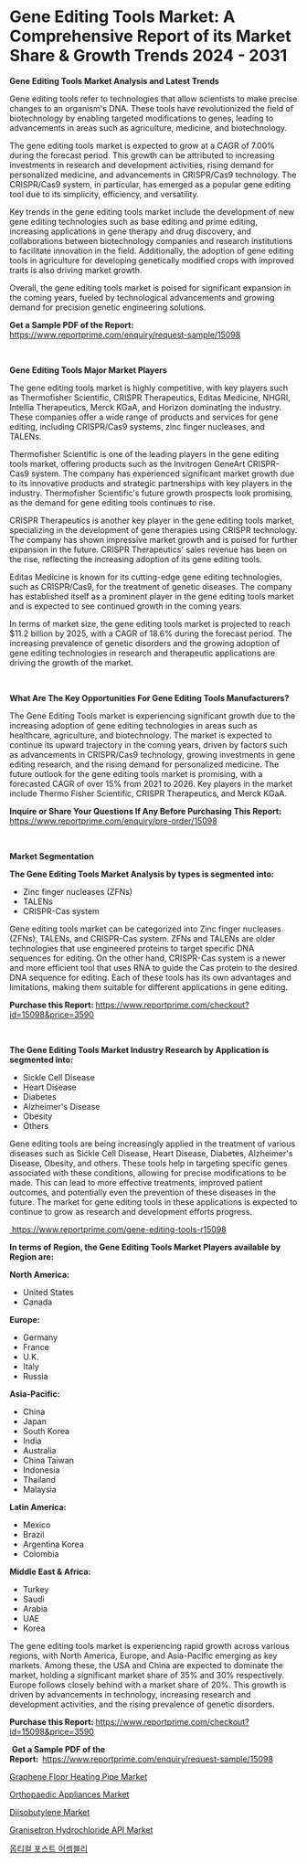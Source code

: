 <p><h1>Gene Editing Tools Market: A Comprehensive Report of its Market Share & Growth Trends 2024 - 2031</h1></p><p><strong>Gene Editing Tools Market Analysis and Latest Trends</strong></p>
<p><p>Gene editing tools refer to technologies that allow scientists to make precise changes to an organism's DNA. These tools have revolutionized the field of biotechnology by enabling targeted modifications to genes, leading to advancements in areas such as agriculture, medicine, and biotechnology.</p><p>The gene editing tools market is expected to grow at a CAGR of 7.00% during the forecast period. This growth can be attributed to increasing investments in research and development activities, rising demand for personalized medicine, and advancements in CRISPR/Cas9 technology. The CRISPR/Cas9 system, in particular, has emerged as a popular gene editing tool due to its simplicity, efficiency, and versatility.</p><p>Key trends in the gene editing tools market include the development of new gene editing technologies such as base editing and prime editing, increasing applications in gene therapy and drug discovery, and collaborations between biotechnology companies and research institutions to facilitate innovation in the field. Additionally, the adoption of gene editing tools in agriculture for developing genetically modified crops with improved traits is also driving market growth.</p><p>Overall, the gene editing tools market is poised for significant expansion in the coming years, fueled by technological advancements and growing demand for precision genetic engineering solutions.</p></p>
<p><strong>Get a Sample PDF of the Report:&nbsp;</strong> <a href="https://www.reportprime.com/enquiry/request-sample/15098">https://www.reportprime.com/enquiry/request-sample/15098</a></p>
<p>&nbsp;</p>
<p><strong>Gene Editing Tools Major Market Players</strong></p>
<p><p>The gene editing tools market is highly competitive, with key players such as Thermofisher Scientific, CRISPR Therapeutics, Editas Medicine, NHGRI, Intellia Therapeutics, Merck KGaA, and Horizon dominating the industry. These companies offer a wide range of products and services for gene editing, including CRISPR/Cas9 systems, zinc finger nucleases, and TALENs.</p><p>Thermofisher Scientific is one of the leading players in the gene editing tools market, offering products such as the Invitrogen GeneArt CRISPR-Cas9 system. The company has experienced significant market growth due to its innovative products and strategic partnerships with key players in the industry. Thermofisher Scientific's future growth prospects look promising, as the demand for gene editing tools continues to rise.</p><p>CRISPR Therapeutics is another key player in the gene editing tools market, specializing in the development of gene therapies using CRISPR technology. The company has shown impressive market growth and is poised for further expansion in the future. CRISPR Therapeutics' sales revenue has been on the rise, reflecting the increasing adoption of its gene editing tools.</p><p>Editas Medicine is known for its cutting-edge gene editing technologies, such as CRISPR/Cas9, for the treatment of genetic diseases. The company has established itself as a prominent player in the gene editing tools market and is expected to see continued growth in the coming years.</p><p>In terms of market size, the gene editing tools market is projected to reach $11.2 billion by 2025, with a CAGR of 18.6% during the forecast period. The increasing prevalence of genetic disorders and the growing adoption of gene editing technologies in research and therapeutic applications are driving the growth of the market.</p></p>
<p>&nbsp;</p>
<p><strong>What Are The Key Opportunities For Gene Editing Tools Manufacturers?</strong></p>
<p><p>The Gene Editing Tools market is experiencing significant growth due to the increasing adoption of gene editing technologies in areas such as healthcare, agriculture, and biotechnology. The market is expected to continue its upward trajectory in the coming years, driven by factors such as advancements in CRISPR/Cas9 technology, growing investments in gene editing research, and the rising demand for personalized medicine. The future outlook for the gene editing tools market is promising, with a forecasted CAGR of over 15% from 2021 to 2026. Key players in the market include Thermo Fisher Scientific, CRISPR Therapeutics, and Merck KGaA.</p></p>
<p><strong>Inquire or Share Your Questions If Any Before Purchasing This Report:</strong> <a href="https://www.reportprime.com/enquiry/pre-order/15098">https://www.reportprime.com/enquiry/pre-order/15098</a></p>
<p>&nbsp;</p>
<p><strong>Market Segmentation</strong></p>
<p><strong>The Gene Editing Tools Market Analysis by types is segmented into:</strong></p>
<p><ul><li>Zinc finger nucleases (ZFNs)</li><li>TALENs</li><li>CRISPR-Cas system</li></ul></p>
<p><p>Gene editing tools market can be categorized into Zinc finger nucleases (ZFNs), TALENs, and CRISPR-Cas system. ZFNs and TALENs are older technologies that use engineered proteins to target specific DNA sequences for editing. On the other hand, CRISPR-Cas system is a newer and more efficient tool that uses RNA to guide the Cas protein to the desired DNA sequence for editing. Each of these tools has its own advantages and limitations, making them suitable for different applications in gene editing.</p></p>
<p><strong>Purchase this Report:&nbsp;</strong><a href="https://www.reportprime.com/checkout?id=15098&price=3590">https://www.reportprime.com/checkout?id=15098&price=3590</a></p>
<p>&nbsp;</p>
<p><strong>The Gene Editing Tools Market Industry Research by Application is segmented into:</strong></p>
<p><ul><li>Sickle Cell Disease</li><li>Heart Disease</li><li>Diabetes</li><li>Alzheimer's Disease</li><li>Obesity</li><li>Others</li></ul></p>
<p><p>Gene editing tools are being increasingly applied in the treatment of various diseases such as Sickle Cell Disease, Heart Disease, Diabetes, Alzheimer's Disease, Obesity, and others. These tools help in targeting specific genes associated with these conditions, allowing for precise modifications to be made. This can lead to more effective treatments, improved patient outcomes, and potentially even the prevention of these diseases in the future. The market for gene editing tools in these applications is expected to continue to grow as research and development efforts progress.</p></p>
<p><a href="https://www.reportprime.com/gene-editing-tools-r15098">&nbsp;https://www.reportprime.com/gene-editing-tools-r15098</a></p>
<p><strong>In terms of Region, the Gene Editing Tools Market Players available by Region are:</strong></p>
<p>
    <p> <strong> North America: </strong>
        <ul>
            <li>United States</li>
            <li>Canada</li>
        </ul>
        </p> 
    <p> <strong> Europe: </strong>
        <ul>
            <li>Germany</li>
            <li>France</li>
            <li>U.K.</li>
            <li>Italy</li>
            <li>Russia</li>
        </ul>
        </p> 
    <p> <strong> Asia-Pacific: </strong>
        <ul>
            <li>China</li>
            <li>Japan</li>
            <li>South Korea</li>
            <li>India</li>
            <li>Australia</li>
            <li>China Taiwan</li>
            <li>Indonesia</li>
            <li>Thailand</li>
            <li>Malaysia</li>
        </ul>
        </p> 
    <p> <strong> Latin America: </strong>
        <ul>
            <li>Mexico</li>
            <li>Brazil</li>
            <li>Argentina Korea</li>
            <li>Colombia</li>
        </ul>
        </p> 
    <p> <strong> Middle East & Africa: </strong>
        <ul>
            <li>Turkey</li>
            <li>Saudi</li>
            <li>Arabia</li>
            <li>UAE</li>
            <li>Korea</li>
        </ul>
    </p>
    </p>
<p><p>The gene editing tools market is experiencing rapid growth across various regions, with North America, Europe, and Asia-Pacific emerging as key markets. Among these, the USA and China are expected to dominate the market, holding a significant market share of 35% and 30% respectively. Europe follows closely behind with a market share of 20%. This growth is driven by advancements in technology, increasing research and development activities, and the rising prevalence of genetic disorders.</p></p>
<p><strong>Purchase this Report: </strong><a href="https://www.reportprime.com/checkout?id=15098&price=3590">https://www.reportprime.com/checkout?id=15098&price=3590</a></p>
<p>&nbsp;<strong>Get a Sample PDF of the Report:&nbsp;&nbsp;</strong><a href="https://www.reportprime.com/enquiry/request-sample/15098">https://www.reportprime.com/enquiry/request-sample/15098</a></p>
<p><strong></strong></p>
<p><p><a href="https://www.linkedin.com/pulse/graphene-floor-heating-pipe-market-provides-detailed-sklle?trackingId=1u61qGfaGWcelvE4gPI%2FaA%3D%3D">Graphene Floor Heating Pipe Market</a></p><p><a href="https://github.com/nicholepatriciadoylenwnrjr0/Market-Research-Report-List-2/blob/main/orthopaedic-appliances-market.md">Orthopaedic Appliances Market</a></p><p><a href="https://issuu.com/reportprime-2/docs/diisobutylene-market-size-2030.pptx">Diisobutylene Market</a></p><p><a href="https://www.linkedin.com/pulse/granisetron-hydrochloride-api-market-offer-valuable-insights-oy7re?trackingId=fWlY9EuislpQFWhcgbJ3Bw%3D%3D">Granisetron Hydrochloride API Market</a></p><p><a href="https://medium.com/@sybleferry/%EA%B4%91%ED%95%99-%ED%8F%AC%EC%8A%A4%ED%8A%B8-%EC%96%B4%EC%85%88%EB%B8%94%EB%A6%AC-%EC%8B%9C%EC%9E%A5-%EC%A0%84%EB%A7%9D-%EC%82%B0%EC%97%85-%EA%B0%9C%EC%9A%94-%EB%B0%8F-%EC%98%88%EC%B8%A1-2024%EB%85%84%EB%B6%80%ED%84%B0-2031%EB%85%84%EA%B9%8C%EC%A7%80-b44d80d9cb6b">옵티컬 포스트 어셈블리</a></p></p>